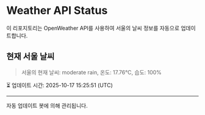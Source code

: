 
# Weather API Status

이 리포지토리는 OpenWeather API를 사용하여 서울의 날씨 정보를 자동으로 업데이트합니다.

## 현재 서울 날씨
> 서울의 현재 날씨: moderate rain, 온도: 17.76°C, 습도: 100%

⏳ 업데이트 시간: 2025-10-17 15:25:51 (UTC)

---
자동 업데이트 봇에 의해 관리됩니다.
